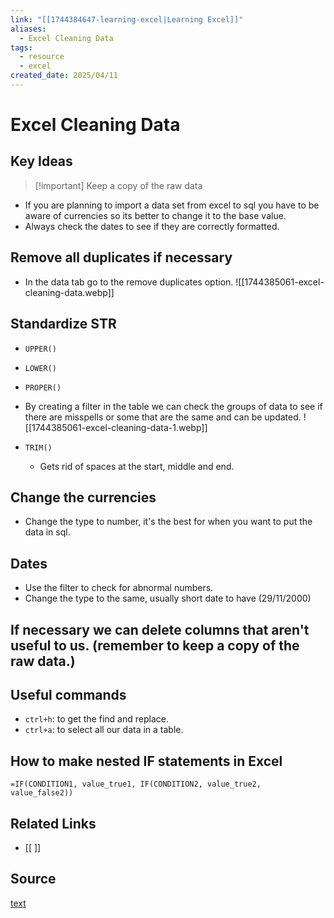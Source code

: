 ```yaml
---
link: "[[1744384647-learning-excel|Learning Excel]]"
aliases:
  - Excel Cleaning Data
tags:
  - resource
  - excel
created_date: 2025/04/11
---
```

# Excel Cleaning Data
## Key Ideas
>[!important] Keep a copy of the raw data

- If you are planning to import a data set from excel to sql you have to be aware of currencies so its better to change it to the base value.
- Always check the dates to see if they are correctly formatted.
## Remove all duplicates if necessary
- In the data tab go to the remove duplicates option.
![[1744385061-excel-cleaning-data.webp]]
## Standardize STR
- `UPPER()`
- `LOWER()`
- `PROPER()`
- By creating a filter in the table we can check the groups of data to see if there are misspells or some that are the same and can be updated.
![[1744385061-excel-cleaning-data-1.webp]]

- `TRIM()`
	- Gets rid of spaces at the start, middle and end.

## Change the currencies
- Change the type to number, it's the best for when you want to put the data in sql.

## Dates
- Use the filter to check for abnormal numbers.
- Change the type to the same, usually short date to have (29/11/2000)
## If necessary we can delete columns that aren't useful to us. **(remember to keep a copy of the raw data.)**
## Useful commands
- `ctrl+h`: to get the find and replace.
- `ctrl+a`: to select all our data in a table.
## How to make nested IF statements in Excel
```excel
=IF(CONDITION1, value_true1, IF(CONDITION2, value_true2, value_false2))
```
## Related Links
- [[ ]]
## Source
[text](url) 
